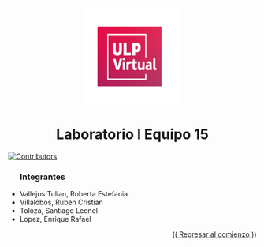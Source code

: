 <a name="readme-top"></a>
<br/>
<div align="center">
  <a href="https://github.com/raffarraffa/laboratorio-1-universidad">
    <img src="https://github.com/raffarraffa/laboratorio-1-universidad/blob/main/ulp.png" alt="Logo" width="200" height="200">
  </a>
  <div>
  <h1  align="center">Laboratorio I Equipo 15</h1>
</div>
 <div align="left">
    
  [![Contributors][contributors-shield]][contributors-url]
  
<div> 
<div align="left">
  <ul><h3>Integrantes</h3>
    <li> Vallejos Tulian, Roberta Estefania</li>
    <li> Villalobos, Ruben Cristian </li>
    <li> Toloza, Santiago Leonel </li>
    <li> Lopez, Enrique Rafael </li>
</ul>
</div>
<p align="right">((<a href="#readme-top"> Regresar al comienzo </a>))</p>
<!--enlaces-->

[contributors-shield]: https://img.shields.io/badge/Contribuidores-11-orange?style=for-the-badge&logo=appveyor

[contributors-url]: https://github.com/raffarraffa/laboratorio-1-universidad/graphs/contributors
